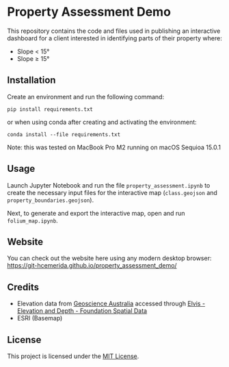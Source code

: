 # Property Assessment Demo
This repository contains the code and files used in publishing an interactive dashboard for a client interested in identifying parts of their property where:

- Slope < 15°
- Slope ≥ 15°

## Installation
Create an environment and run the following command:

```shell
pip install requirements.txt
```

or when using conda after creating and activating the environment:
```shell
conda install --file requirements.txt
```

Note: this was tested on MacBook Pro M2 running on macOS Sequioa 15.0.1

## Usage
Launch Jupyter Notebook and run the file `property_assessment.ipynb` to create the necessary input files for the interactive map (`class.geojson` and `property_boundaries.geojson`).

Next, to generate and export the interactive map, open and run `folium_map.ipynb`.

## Website
You can check out the website here using any modern desktop browser: https://git-hcemerida.github.io/property_assessment_demo/

## Credits
- Elevation data from [Geoscience Australia](https://www.ga.gov.au/) accessed through [Elvis - Elevation and Depth - Foundation Spatial Data](https://elevation.fsdf.org.au/)
- ESRI (Basemap)


## License

This project is licensed under the [MIT License](LICENSE.md).